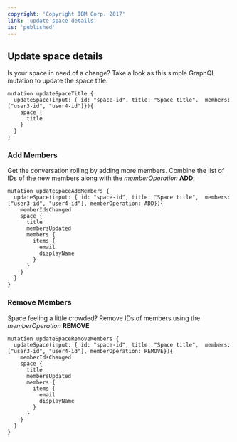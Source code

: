 ```yaml
---
copyright: 'Copyright IBM Corp. 2017'
link: 'update-space-details'
is: 'published'
---
```

## Update space details

Is your space in need of a change? Take a look as this simple GraphQL mutation to update the space title:

```
mutation updateSpaceTitle {
  updateSpace(input: { id: "space-id", title: "Space title",  members: ["user3-id", "user4-id"]}){
    space {
      title
    }
  }
}
```

### Add Members

Get the conversation rolling by adding more members. Combine the list of IDs of the new members along with the _memberOperation_ **ADD**;

```
mutation updateSpaceAddMembers {
  updateSpace(input: { id: "space-id", title: "Space title",  members: ["user3-id", "user4-id"], memberOperation: ADD}){
    memberIdsChanged
    space {
      title
      membersUpdated
      members {
        items {
          email
          displayName
        }
      }
    }
  }
}
```

### Remove Members

Space feeling a little crowded? Remove IDs of members using the _memberOperation_ **REMOVE**

```
mutation updateSpaceRemoveMembers {
  updateSpace(input: { id: "space-id", title: "Space title",  members: ["user3-id", "user4-id"], memberOperation: REMOVE}){
    memberIdsChanged
    space {
      title
      membersUpdated
      members {
        items {
          email
          displayName
        }
      }
    }
  }
}
```
